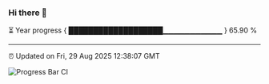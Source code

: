### Hi there 👋

⏳ Year progress { ███████████████████▁▁▁▁▁▁▁▁▁▁▁ } 65.90 %

---

⏰ Updated on Fri, 29 Aug 2025 12:38:07 GMT

![Progress Bar CI](https://github.com/liununu/liununu/workflows/Progress%20Bar%20CI/badge.svg)
